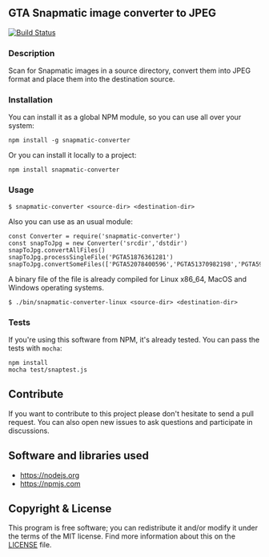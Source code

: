 ## GTA Snapmatic image converter to JPEG
[![Build Status](https://travis-ci.org/manuasir/snapmatic-converter.svg?branch=master)](https://travis-ci.org/manuasir/snapmatic-converter)

### Description

Scan for Snapmatic images in a source directory, convert them into JPEG format and place them into the destination source.

### Installation

You can install it as a global NPM module, so you can use all over your system:
```
npm install -g snapmatic-converter
```

Or you can install it locally to a project:

```
npm install snapmatic-converter
```

### Usage

```
$ snapmatic-converter <source-dir> <destination-dir>
```

Also you can use as an usual module:

```
const Converter = require('snapmatic-converter')
const snapToJpg = new Converter('srcdir','dstdir')
snapToJpg.convertAllFiles()
snapToJpg.processSingleFile('PGTA51876361281')
snapToJpg.convertSomeFiles(['PGTA52078400596','PGTA51370982198','PGTA5916100621'])
```

A binary file of the file is already compiled for Linux x86_64, MacOS and Windows operating systems.

```
$ ./bin/snapmatic-converter-linux <source-dir> <destination-dir>
```

### Tests

If you're using this software from NPM, it's already tested. You can pass the tests with `mocha`:

```
npm install
mocha test/snaptest.js
```

## Contribute

If you want to contribute to this project please don't hesitate to send a pull request. You can also open new issues to ask questions and participate in discussions.

## Software and libraries used

- https://nodejs.org
- https://npmjs.com

## Copyright & License


This program is free software; you can redistribute it and/or modify it under the terms of the MIT license.
Find more information about this on the [LICENSE](LICENSE) file.
